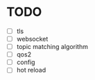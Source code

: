 # TODO
- [ ] tls
- [ ] websocket
- [ ] topic matching algorithm
- [ ] qos2
- [ ] config
- [ ] hot reload
